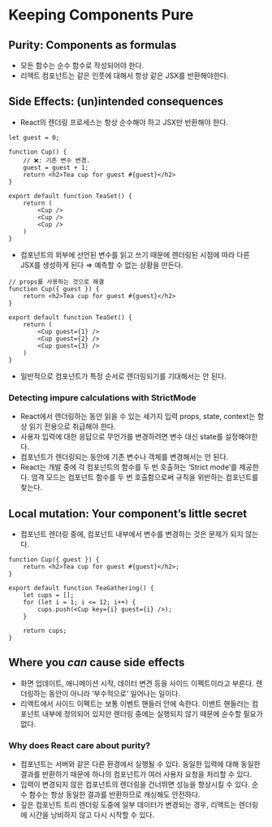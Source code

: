 # Keeping Components Pure

## Purity: Components as formulas

- 모든 함수는 순수 함수로 작성되어야 한다.
- 리액트 컴포넌트는 같은 인풋에 대해서 항상 같은 JSX를 반환해야한다.

## Side Effects: (un)intended consequences

- React의 렌더링 프로세스는 항상 순수해야 하고 JSX만 반환해야 한다.

```tsx
let guest = 0;

function Cup() {
	// ❌: 기존 변수 변경.
	guest = guest + 1;
	return <h2>Tea cup for guest #{guest}</h2>
}

export default function TeaSet() {
	return (
		<Cup />
		<Cup />
		<Cup />
	)
}
```

- 컴포넌트의 외부에 선언된 변수를 읽고 쓰기 때문에 렌더링된 시점에 따라 다른 JSX를 생성하게 된다 ⇒ 예측할 수 없는 상황을 만든다.

```tsx
// props를 사용하는 것으로 해결
function Cup({ guest }) {
	return <h2>Tea cup for guest #{guest}</h2>
}

export default function TeaSet() {
	return (
		<Cup guest={1} />
		<Cup guest={2} />
		<Cup guest={3} />
	)
}
```

- 일반적으로 컴포넌트가 특정 순서로 렌더링되기를 기대해서는 안 된다.

### Detecting impure calculations with StrictMode

- React에서 렌더링하는 동안 읽을 수 있는 세가지 입력 props, state, context는 항상 읽기 전용으로 취급해야 한다.
- 사용자 입력에 대한 응답으로 무언가를 변경하려면 변수 대신 state를 설정해야한다.
- 컴포넌트가 렌더링되는 동안에 기존 변수나 객체를 변경해서는 안 된다.
- React는 개발 중에 각 컴포넌트의 함수를 두 번 호출하는 ‘Strict mode’를 제공한다. 엄격 모드는 컴포넌트 함수를 두 번 호출함으로써 규칙을 위반하는 컴포넌트를 찾는다.

## Local mutation: Your component’s little secret

- 컴포넌트 렌더링 중에, 컴포넌트 내부에서 변수를 변경하는 것은 문제가 되지 않는다.

```tsx
function Cup({ guest }) {
	return <h2>Tea cup for guest #{guest}</h2>;
}

export default function TeaGathering() {
	let cups = [];
	for (let i = 1; i <= 12; i++) {
		cups.push(<Cup key={i} guest={i} />);
	}

	return cups;
}
```

## Where you *can* cause side effects

- 화면 업데이트, 애니메이션 시작, 데이터 변견 등을 사이드 이펙트이라고 부른다. 렌더링하는 동안이 아니라 ‘부수적으로’ 일어나는 일이다.
- 리액트에서 사이드 이펙트는 보통 이벤트 핸들러 안에 속한다. 이밴트 핸들러는 컴포넌트 내부에 정의되어 있지만 렌더링 중에는 실행되지 않기 때문에 순수할 필요가 없다.

### Why does React care about purity?

- 컴포넌트는 서버와 같은 다른 환경에서 실행될 수 있다. 동일한 입력에 대해 동일한 결과를 반환하기 때문에 하나의 컴포넌트가 여러 사용자 요청을 처리할 수 있다.
- 입력이 변경되지 않은 컴포넌트의 렌더링을 건너뛰면 성능을 향상시킬 수 있다. 순수 함수는 항상 동일한 결과를 반환하므로 캐싱해도 안전하다.
- 깊은 컴포넌트 트리 렌더링 도중에 일부 데이터가 변경되는 경우, 리액트는 렌더링에 시간을 낭비하지 않고 다시 시작할 수 있다.
